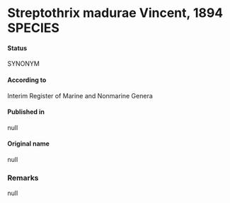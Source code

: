 Streptothrix madurae Vincent, 1894 SPECIES
=======

#### Status
SYNONYM

#### According to
Interim Register of Marine and Nonmarine Genera

#### Published in
null

#### Original name
null

### Remarks
null